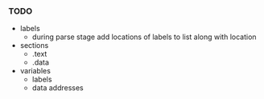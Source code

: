 ### TODO
- labels
    - during parse stage add locations of labels to list along with location
- sections
    - .text
    - .data
- variables
    - labels
    - data addresses
